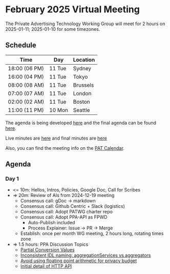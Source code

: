# February 2025 Virtual Meeting

The Private Advertising Technology Working Group will meet for 2 hours on 2025-01-11; 2025-01-10 for some timezones.

## Schedule

| Time          | Day    | Location      |
| ------------- | ------ | ------------- |
| 18:00 (06 PM) | 11 Tue | Sydney        |
| 16:00 (04 PM) | 11 Tue | Tokyo         |
| 08:00 (08 AM) | 11 Tue | Brussels      |
| 07:00 (07 AM) | 11 Tue | London        |
| 02:00 (02 AM) | 11 Tue | Boston        |
| 11:00 (11 PM) | 10 Mon | Seattle       |

The agenda is being developed [here](https://github.com/w3c/patwg/issues/20) and the final agenda can be found [here](https://github.com/w3c/patwg/blob/main/meetings/2025/02-telecons/02-11-agenda.md).

Live minutes are [here](https://docs.google.com/document/d/1dA3XyqFQ20PLLhuvm0NTqZt7jIBPTiClB7esA9VHsFY/edit?usp=sharing) and final minutes are [here](https://github.com/w3c/patwg/blob/main/meetings/2025/02-telecons/02-11-minutes.md)

Also, you can find the meeting info on the [PAT Calendar](https://www.w3.org/groups/wg/pat/calendar/).

## Agenda

### Day 1

- <= 10m: Hellos, Intros, Policies, Google Doc, Call for Scribes
- => 20m: Review of AIs from 2024-12-19 meeting
  - Consensus call: gDoc -> markdown
  - Consensus call: Github Centric + Slack (logistics)
  - Consensus call: Adopt PATWG charter repo
  - Consensus call: Adopt PPA-API as FPWD
    - Auto-Publish included
    - Process Explainer: Issue -> PR -> Merge
  - Establish: once per month WG meeting, 2 hours long, rotating times zone
- => 1.5 hours: PPA Discussion Topics
  - [Partial Conversion Values](https://github.com/w3c/ppa/issues/16)
  - [Inconsistent IDL naming: aggregationServices vs aggregators](https://github.com/w3c/ppa/issues/66)
  - [Avoid using floating point arithmetic for privacy budget](https://github.com/w3c/ppa/issues/77)
  - [Initial detail of HTTP API](https://github.com/w3c/ppa/pull/56)
